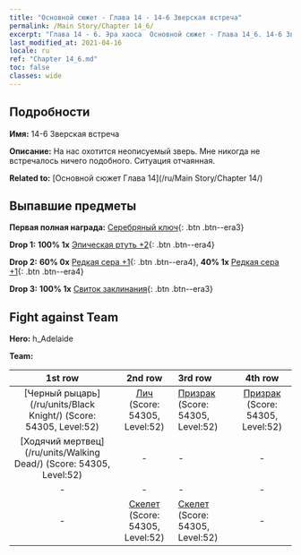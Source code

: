 ```yaml
---
title: "Основной сюжет - Глава 14 - 14-6 Зверская встреча"
permalink: /Main Story/Chapter 14_6/
excerpt: "Глава 14 - 6. Эра хаоса  Основной сюжет - Глава 14_6. 14-6 Зверская встреча"
last_modified_at: 2021-04-16
locale: ru
ref: "Chapter 14_6.md"
toc: false
classes: wide
---
```


## Подробности

 **Имя:** 14-6 Зверская встреча

 **Описание:** На нас охотится неописуемый зверь. Мне никогда не встречалось ничего подобного. Ситуация отчаянная.

 **Related to:** [Основной сюжет Глава 14](/ru/Main Story/Chapter 14/)

## Выпавшие предметы

 **Первая полная награда:** [Серебряный ключ](/ru/Items/con_693/){: .btn .btn--era3}

 **Drop 1:** **100% 1x** [Эпическая ртуть +2](/ru/Items/mat_49/){: .btn .btn--era4}

 **Drop 2:** **60% 0x** [Редкая сера +1](/ru/Items/mat_43/){: .btn .btn--era4}, **40% 1x** [Редкая сера +1](/ru/Items/mat_43/){: .btn .btn--era4}

 **Drop 3:** **100% 1x** [Свиток заклинания](/ru/Items/con_694/){: .btn .btn--era3}


## Fight against Team
 **Hero:** h_Adelaide

 **Team:**


  | 1st row | 2nd row | 3rd row | 4th row |
  |:----:|:----:|:----|:----:|
  | [Черный рыцарь](/ru/units/Black Knight/) (Score: 54305, Level:52)  | [Лич](/ru/units/Lich/) (Score: 54305, Level:52)  | [Призрак](/ru/units/Wight/) (Score: 54305, Level:52)  | [Призрак](/ru/units/Wight/) (Score: 54305, Level:52)  |
  | [Ходячий мертвец](/ru/units/Walking Dead/) (Score: 54305, Level:52)  | - | - | - |
  | - | - | - | - |
  | - | [Скелет](/ru/units/Skeleton/) (Score: 54305, Level:52)  | [Скелет](/ru/units/Skeleton/) (Score: 54305, Level:52)  | - |


